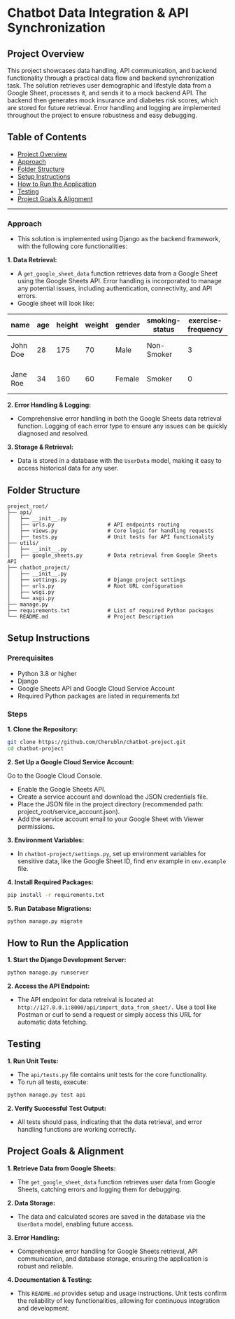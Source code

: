 # Chatbot Data Integration & API Synchronization

## Project Overview

This project showcases data handling, API communication, and backend functionality through a practical data flow and backend synchronization task. The solution retrieves user demographic and lifestyle data from a Google Sheet, processes it, and sends it to a mock backend API. The backend then generates mock insurance and diabetes risk scores, which are stored for future retrieval. Error handling and logging are implemented throughout the project to ensure robustness and easy debugging.

## Table of Contents

- [Project Overview](#background)
- [Approach](#background)
- [Folder Structure](#background)
- [Setup Instructions](#background)
- [How to Run the Application](#background)
- [Testing](#background)
- [Project Goals & Alignment](#background)

<hr>

### Approach

- This solution is implemented using Django as the backend framework, with the following core functionalities:

**1. Data Retrieval:**

- A `get_google_sheet_data` function retrieves data from a Google Sheet using the Google Sheets API.
  Error handling is incorporated to manage any potential issues, including authentication, connectivity, and API errors.
- Google sheet will look like:

  
| name     | age | height | weight | gender | smoking-status | exercise-frequency | diet-quality | medical-history       | timestamp           |
|----------|-----|--------|--------|--------|----------------|--------------------|--------------|-----------------------|---------------------|
| John Doe | 28  | 175    | 70     | Male   | Non-Smoker     | 3                  | Good         | None                  | 2024-10-31 17:30:08 |
| Jane Roe | 34  | 160    | 60     | Female | Smoker         | 0                  | Average      | Asthma                | 2024-10-31 17:30:08 |



**2. Error Handling & Logging:**

- Comprehensive error handling in both the Google Sheets data retrieval function.
  Logging of each error type to ensure any issues can be quickly diagnosed and resolved.

**3. Storage & Retrieval:**

- Data is stored in a database with the `UserData` model, making it easy to access historical data for any user.

## Folder Structure

```
project_root/
├── api/
│   ├── __init__.py
│   ├── urls.py                 # API endpoints routing
│   ├── views.py                # Core logic for handling requests
│   ├── tests.py                # Unit tests for API functionality
├── utils/
│   ├── __init__.py
│   ├── google_sheets.py        # Data retrieval from Google Sheets API
├── chatbot_project/
│   ├── __init__.py
│   ├── settings.py             # Django project settings
│   ├── urls.py                 # Root URL configuration
│   ├── wsgi.py
│   └── asgi.py
├── manage.py
├── requirements.txt            # List of required Python packages
└── README.md                   # Project Description
```

## Setup Instructions

### Prerequisites

- Python 3.8 or higher
- Django
- Google Sheets API and Google Cloud Service Account
- Required Python packages are listed in requirements.txt

### Steps

**1. Clone the Repository:**

```bash
git clone https://github.com/Cherubln/chatbot-project.git
cd chatbot-project
```

**2. Set Up a Google Cloud Service Account:**

Go to the Google Cloud Console.

- Enable the Google Sheets API.
- Create a service account and download the JSON credentials file.
- Place the JSON file in the project directory (recommended path: project_root/service_account.json).
- Add the service account email to your Google Sheet with Viewer permissions.

**3. Environment Variables:**

- In `chatbot-project/settings.py`, set up environment variables for sensitive data, like the Google Sheet ID, find env example in `env.example` file.

**4. Install Required Packages:**

```bash
pip install -r requirements.txt
```

**5. Run Database Migrations:**

```bash
python manage.py migrate
```

## How to Run the Application

**1. Start the Django Development Server:**

```bash
python manage.py runserver
```

**2. Access the API Endpoint:**

- The API endpoint for data retreival is located at `http://127.0.0.1:8000/api/import_data_from_sheet/.`
  Use a tool like Postman or curl to send a request or simply access this URL for automatic data fetching.

## Testing

**1. Run Unit Tests:**

- The `api/tests.py` file contains unit tests for the core functionality.
- To run all tests, execute:

```bash
python manage.py test api
```

**2. Verify Successful Test Output:**

- All tests should pass, indicating that the data retrieval, and error handling functions are working correctly.

## Project Goals & Alignment

**1. Retrieve Data from Google Sheets:**

- The `get_google_sheet_data` function retrieves user data from Google Sheets, catching errors and logging them for debugging.

**2. Data Storage:**

- The data and calculated scores are saved in the database via the `UserData` model, enabling future access.

**3. Error Handling:**

- Comprehensive error handling for Google Sheets retrieval, API communication, and database storage, ensuring the application is robust and reliable.

**4. Documentation & Testing:**

- This `README.md` provides setup and usage instructions.
  Unit tests confirm the reliability of key functionalities, allowing for continuous integration and development.
